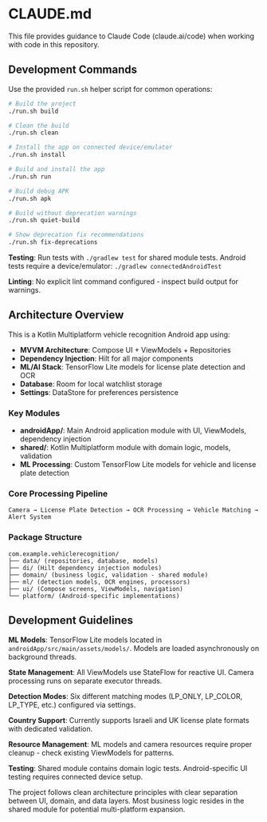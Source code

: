 # CLAUDE.md

This file provides guidance to Claude Code (claude.ai/code) when working with code in this repository.

## Development Commands

Use the provided `run.sh` helper script for common operations:

```bash
# Build the project
./run.sh build

# Clean the build
./run.sh clean

# Install the app on connected device/emulator
./run.sh install

# Build and install the app
./run.sh run

# Build debug APK
./run.sh apk

# Build without deprecation warnings
./run.sh quiet-build

# Show deprecation fix recommendations
./run.sh fix-deprecations
```

**Testing**: Run tests with `./gradlew test` for shared module tests. Android tests require a device/emulator: `./gradlew connectedAndroidTest`

**Linting**: No explicit lint command configured - inspect build output for warnings.

## Architecture Overview

This is a Kotlin Multiplatform vehicle recognition Android app using:

- **MVVM Architecture**: Compose UI + ViewModels + Repositories
- **Dependency Injection**: Hilt for all major components
- **ML/AI Stack**: TensorFlow Lite models for license plate detection and OCR
- **Database**: Room for local watchlist storage
- **Settings**: DataStore for preferences persistence

### Key Modules

- **androidApp/**: Main Android application module with UI, ViewModels, dependency injection
- **shared/**: Kotlin Multiplatform module with domain logic, models, validation
- **ML Processing**: Custom TensorFlow Lite models for vehicle and license plate detection

### Core Processing Pipeline

```
Camera → License Plate Detection → OCR Processing → Vehicle Matching → Alert System
```

### Package Structure

```
com.example.vehiclerecognition/
├── data/ (repositories, database, models)
├── di/ (Hilt dependency injection modules)
├── domain/ (business logic, validation - shared module)
├── ml/ (detection models, OCR engines, processors)
├── ui/ (Compose screens, ViewModels, navigation)
└── platform/ (Android-specific implementations)
```

## Development Guidelines

**ML Models**: TensorFlow Lite models located in `androidApp/src/main/assets/models/`. Models are loaded asynchronously on background threads.

**State Management**: All ViewModels use StateFlow for reactive UI. Camera processing runs on separate executor threads.

**Detection Modes**: Six different matching modes (LP_ONLY, LP_COLOR, LP_TYPE, etc.) configured via settings.

**Country Support**: Currently supports Israeli and UK license plate formats with dedicated validation.

**Resource Management**: ML models and camera resources require proper cleanup - check existing ViewModels for patterns.

**Testing**: Shared module contains domain logic tests. Android-specific UI testing requires connected device setup.

The project follows clean architecture principles with clear separation between UI, domain, and data layers. Most business logic resides in the shared module for potential multi-platform expansion.